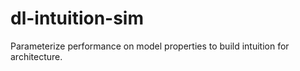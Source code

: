 # dl-intuition-sim
Parameterize performance on model properties to build intuition for architecture.
